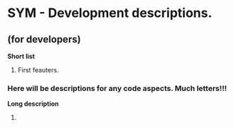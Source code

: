 # SYM - Development descriptions.
## (for developers)

**Short list**
1. First feauters.

### Here will be descriptions for any code aspects. Much letters!!!

**Long description**

1. 